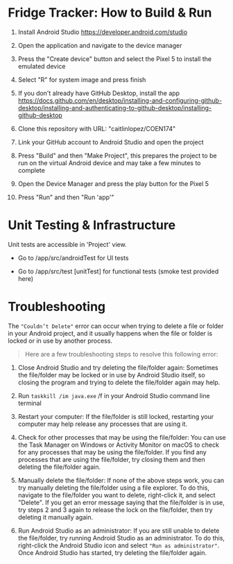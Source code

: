 # Fridge Tracker: How to Build & Run

1) Install Android Studio
https://developer.android.com/studio

2) Open the application and navigate to the device manager

3) Press the "Create device" button and select the Pixel 5 to install the emulated device

4) Select "R" for system image and press finish

5) If you don't already have GitHub Desktop, install the app
https://docs.github.com/en/desktop/installing-and-configuring-github-desktop/installing-and-authenticating-to-github-desktop/installing-github-desktop

6) Clone this repository with URL: "caitlinlopez/COEN174"

7) Link your GitHub account to Android Studio and open the project

8) Press "Build" and then "Make Project", this prepares the project to be run on the virtual Android device and may take a few minutes to complete

9) Open the Device Manager and press the play button for the Pixel 5

10) Press "Run" and then "Run 'app'"


# Unit Testing & Infrastructure

Unit tests are accessible in 'Project' view.

- Go to /app/src/androidTest for UI tests

- Go to /app/src/test [unitTest] for functional tests (smoke test provided here)


# Troubleshooting 

The ```"Couldn’t Delete"``` error can occur when trying to delete a file or folder in your Android project, and it usually happens when the file or folder is locked or in use by another process. 

> Here are a few troubleshooting steps to resolve this following error:

1) Close Android Studio and try deleting the file/folder again: Sometimes the file/folder may be locked or in use by Android Studio itself, so closing the program and trying to delete the file/folder again may help. 

2) Run ```taskkill /im java.exe``` /f in your Android Studio command line terminal

3) Restart your computer: If the file/folder is still locked, restarting your computer may help release any processes that are using it. 

4) Check for other processes that may be using the file/folder: You can use the Task Manager on Windows or Activity Monitor on macOS to check for any processes that may be using the file/folder. If you find any processes that are using the file/folder, try closing them and then deleting the file/folder again. 

5) Manually delete the file/folder: If none of the above steps work, you can try manually deleting the file/folder using a file explorer. To do this, navigate to the file/folder you want to delete, right-click it, and select "Delete". If you get an error message saying that the file/folder is in use, try steps 2 and 3 again to release the lock on the file/folder, then try deleting it manually again. 

6) Run Android Studio as an administrator: If you are still unable to delete the file/folder, try running Android Studio as an administrator. To do this, right-click the Android Studio icon and select ```"Run as administrator"```. Once Android Studio has started, try deleting the file/folder again.
